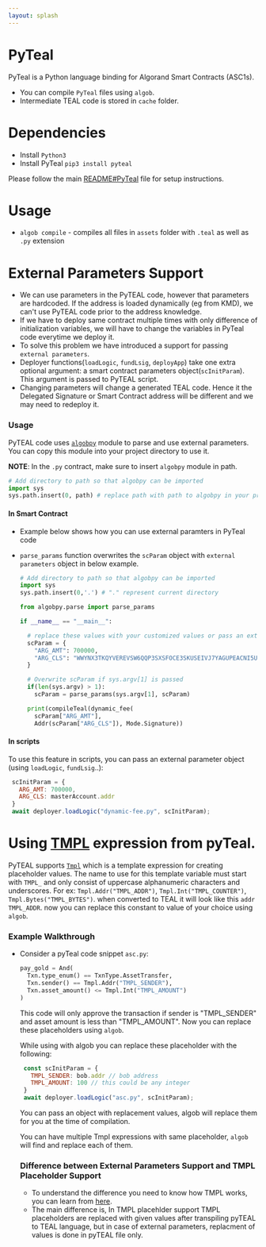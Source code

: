 ```yaml
---
layout: splash
---
```


# PyTeal

PyTeal is a Python language binding for Algorand Smart Contracts (ASC1s).

- You can compile `PyTeal` files using `algob`.
- Intermediate TEAL code is stored in `cache` folder.


# Dependencies

- Install `Python3`
- Install PyTeal `pip3 install pyteal`

Please follow the main [README#PyTeal](https://github.com/scale-it/algo-builder#pyteal) file for setup instructions.


# Usage

- `algob compile` - compiles all files in `assets` folder with `.teal` as well as `.py` extension

# External Parameters Support

- We can use parameters in the PyTEAL code, however that parameters are hardcoded.
If the address is loaded dynamically (eg from KMD), we can't use PyTEAL code prior to the address knowledge.
- If we have to deploy same contract multiple times with only difference of initialization variables, we will have to change the variables in PyTeal code everytime we deploy it.
- To solve this problem we have introduced a support for passing `external parameters`.
- Deployer functions(`loadLogic`, `fundLsig`, `deployApp`) take one extra optional argument: a smart contract parameters object(`scInitParam`). This argument is passed to PyTEAL script.
- Changing parameters will change a generated TEAL code. Hence it the Delegated Signature or Smart Contract address will be different and we may need to redeploy it.

### Usage

PyTEAL code uses [`algobpy`](https://github.com/scale-it/algo-builder/tree/master/examples/algobpy) module to parse and use external parameters. You can copy this module into your project directory to use it.

**NOTE**: In the `.py` contract, make sure to insert `algobpy` module in path.
```py
# Add directory to path so that algobpy can be imported
import sys
sys.path.insert(0, path) # replace path with path to algobpy in your project
```

#### In Smart Contract

- Example below shows how you can use external paramters in PyTeal code
- `parse_params` function overwrites the `scParam` object with `external parameters` object in below example.

  ```py
  # Add directory to path so that algobpy can be imported
  import sys
  sys.path.insert(0,'.') # "." represent current directory

  from algobpy.parse import parse_params

  if __name__ == "__main__":

    # replace these values with your customized values or pass an external parameter
    scParam = {
      "ARG_AMT": 700000,
      "ARG_CLS": "WWYNX3TKQYVEREVSW6QQP3SXSFOCE3SKUSEIVJ7YAGUPEACNI5UGI4DZCE",
    }

    # Overwrite scParam if sys.argv[1] is passed
    if(len(sys.argv) > 1):
      scParam = parse_params(sys.argv[1], scParam)

    print(compileTeal(dynamic_fee(
      scParam["ARG_AMT"],
      Addr(scParam["ARG_CLS"]), Mode.Signature))
  ```

#### In scripts

To use this feature in scripts, you can pass an external parameter object (using `loadLogic`, `fundLsig`..):
   ```js
    scInitParam = {
      ARG_AMT: 700000,
      ARG_CLS: masterAccount.addr
    }
    await deployer.loadLogic("dynamic-fee.py", scInitParam);
   ```

# Using [TMPL](https://pyteal.readthedocs.io/en/stable/api.html?highlight=TMPL#pyteal.Tmpl) expression from pyTeal.

PyTEAL supports [`Tmpl`](https://pyteal.readthedocs.io/en/stable/api.html?highlight=TMPL#pyteal.Tmpl) which is a template expression for creating placeholder values.
  The name to use for this template variable must start with `TMPL_` and only consist of uppercase alphanumeric characters and underscores.
  For ex: `Tmpl.Addr("TMPL_ADDR")`, `Tmpl.Int("TMPL_COUNTER")`, `Tmpl.Bytes("TMPL_BYTES")`.
  when converted to TEAL it will look like this `addr TMPL_ADDR`. now you can replace this constant to value of your choice using `algob`.

### Example Walkthrough

- Consider a pyTeal code snippet `asc.py`:
  ```py
  pay_gold = And(
    Txn.type_enum() == TxnType.AssetTransfer,
    Txn.sender() == Tmpl.Addr("TMPL_SENDER"),
    Txn.asset_amount() <= Tmpl.Int("TMPL_AMOUNT")
  )
  ```
  This code will only approve the transaction if sender is "TMPL_SENDER" and
  asset amount is less than "TMPL_AMOUNT". Now you can replace these placeholders using `algob`.

  While using with algob you can replace these placeholder with the following:
   ```js
    const scInitParam = {
      TMPL_SENDER: bob.addr // bob address
      TMPL_AMOUNT: 100 // this could be any integer
    }
    await deployer.loadLogic("asc.py", scInitParam);
   ```
  You can pass an object with replacement values, algob will replace them for you at the time of compilation.

  You can have multiple Tmpl expressions with same placeholder, `algob` will find and replace each of them.

  ### Difference between External Parameters Support and TMPL Placeholder Support

  - To understand the difference you need to know how TMPL works, you can learn from [here](https://pyteal.readthedocs.io/en/stable/api.html?highlight=TMPL#pyteal.Tmpl).
  - The main difference is, In TMPL placehlder support TMPL placeholders are replaced with given values after transpiling pyTEAL to TEAL language, but in case of external parameters, replacment of values is done in pyTEAL file only.
